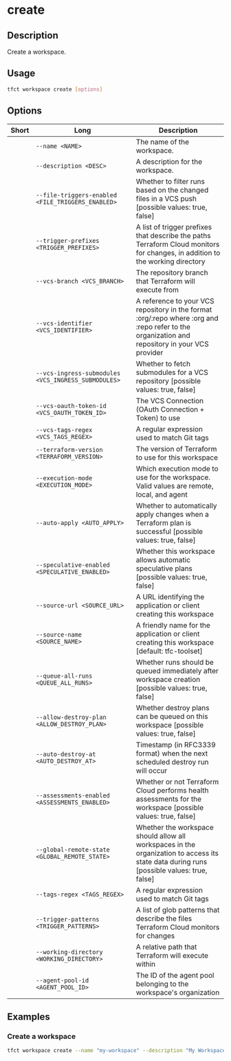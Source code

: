 # create

## Description

Create a workspace.

## Usage

```bash
tfct workspace create [options]
```

## Options

| Short | Long                                                | Description                                                                                                                                    |
|-------|-----------------------------------------------------|------------------------------------------------------------------------------------------------------------------------------------------------|
|       | `--name <NAME>`                                     | The name of the workspace.                                                                                                                     |
|       | `--description <DESC>`                              | A description for the workspace.                                                                                                               |
|       | `--file-triggers-enabled <FILE_TRIGGERS_ENABLED>`   | Whether to filter runs based on the changed files in a VCS push [possible values: true, false]                                                 |
|       | `--trigger-prefixes <TRIGGER_PREFIXES>`             | A list of trigger prefixes that describe the paths Terraform Cloud monitors for changes, in addition to the working directory                  |
|       | `--vcs-branch <VCS_BRANCH>`                         | The repository branch that Terraform will execute from                                                                                         |
|       | `--vcs-identifier <VCS_IDENTIFIER>`                 | A reference to your VCS repository in the format :org/:repo where :org and :repo refer to the organization and repository in your VCS provider |
|       | `--vcs-ingress-submodules <VCS_INGRESS_SUBMODULES>` | Whether to fetch submodules for a VCS repository [possible values: true, false]                                                                |
|       | `--vcs-oauth-token-id <VCS_OAUTH_TOKEN_ID>`         | The VCS Connection (OAuth Connection + Token) to use                                                                                           |
|       | `--vcs-tags-regex <VCS_TAGS_REGEX>`                 | A regular expression used to match Git tags                                                                                                    |
|       | `--terraform-version <TERRAFORM_VERSION>`           | The version of Terraform to use for this workspace                                                                                             |
|       | `--execution-mode <EXECUTION_MODE>`                 | Which execution mode to use for the workspace. Valid values are remote, local, and agent                                                       |
|       | `--auto-apply <AUTO_APPLY>`                         | Whether to automatically apply changes when a Terraform plan is successful [possible values: true, false]                                      |
|       | `--speculative-enabled <SPECULATIVE_ENABLED>`       | Whether this workspace allows automatic speculative plans [possible values: true, false]                                                       |
|       | `--source-url <SOURCE_URL>`                         | A URL identifying the application or client creating this workspace                                                                            |
|       | `--source-name <SOURCE_NAME>`                       | A friendly name for the application or client creating this workspace [default: tfc-toolset]                                                   |
|       | `--queue-all-runs <QUEUE_ALL_RUNS>`                 | Whether runs should be queued immediately after workspace creation [possible values: true, false]                                              |
|       | `--allow-destroy-plan <ALLOW_DESTROY_PLAN>`         | Whether destroy plans can be queued on this workspace [possible values: true, false]                                                           |
|       | `--auto-destroy-at <AUTO_DESTROY_AT>`               | Timestamp (in RFC3339 format) when the next scheduled destroy run will occur                                                                   |
|       | `--assessments-enabled <ASSESSMENTS_ENABLED>`       | Whether or not Terraform Cloud performs health assessments for the workspace [possible values: true, false]                                    |
|       | `--global-remote-state <GLOBAL_REMOTE_STATE>`       | Whether the workspace should allow all workspaces in the organization to access its state data during runs [possible values: true, false]      |
|       | `--tags-regex <TAGS_REGEX>`                         | A regular expression used to match Git tags                                                                                                    |
|       | `--trigger-patterns <TRIGGER_PATTERNS>`             | A list of glob patterns that describe the files Terraform Cloud monitors for changes                                                           |
|       | `--working-directory <WORKING_DIRECTORY>`           | A relative path that Terraform will execute within                                                                                             |
|       | `--agent-pool-id <AGENT_POOL_ID>`                   | The ID of the agent pool belonging to the workspace's organization                                                                             |


## Examples

### Create a workspace

```bash
tfct workspace create --name "my-workspace" --description "My Workspace description" --vcs-identifier "my-org/my-repo" --vcs-branch "main" --vcs-oauth-token-id "ot-id"
```
